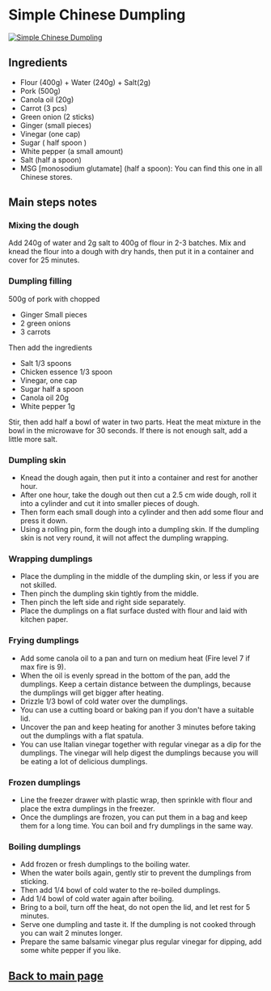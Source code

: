 # Simple Chinese Dumpling
[![Simple Chinese Dumpling](https://img.youtube.com/vi/Nrdm72T-Fw8/0.jpg)](https://www.youtube.com/watch?v=Nrdm72T-Fw8)

## Ingredients
- Flour (400g) + Water (240g) + Salt(2g)
- Pork (500g)
- Canola oil (20g)
- Carrot (3 pcs)
- Green onion (2 sticks)
- Ginger (small pieces)
- Vinegar (one cap)
- Sugar ( half spoon )
- White pepper (a small amount)
- Salt (half a spoon)
- MSG [monosodium glutamate] (half a spoon): You can find this one in all Chinese stores. 

## Main steps notes
### Mixing the dough
Add 240g of water and 2g salt to 400g of flour in 2-3 batches. Mix and knead the flour into a dough with dry hands, then put it in a container and cover for 25 minutes.

### Dumpling filling
500g of pork with chopped
- Ginger Small pieces
- 2 green onions
- 3 carrots

Then add the ingredients
- Salt 1/3 spoons
- Chicken essence 1/3 spoon
- Vinegar, one cap
- Sugar half a spoon
- Canola oil 20g
- White pepper 1g

Stir, then add half a bowl of water in two parts. Heat the meat mixture in the bowl in the microwave for 30 seconds. If there is not enough salt, add a little more salt.

### Dumpling skin
- Knead the dough again, then put it into a container and rest for another hour.
- After one hour, take the dough out then cut a 2.5 cm wide dough, roll it into a cylinder and cut it into smaller pieces of dough. 
- Then form each small dough into a cylinder and then add some flour and press it down. 
- Using a rolling pin, form the dough into a dumpling skin. If the dumpling skin is not very round, it will not affect the dumpling wrapping.

### Wrapping dumplings
- Place the dumpling in the middle of the dumpling skin, or less if you are not skilled.
- Then pinch the dumpling skin tightly from the middle.
- Then pinch the left side and right side separately.
- Place the dumplings on a flat surface dusted with flour and laid with kitchen paper.

### Frying dumplings
- Add some canola oil to a pan and turn on medium heat (Fire level 7 if max fire is 9).
- When the oil is evenly spread in the bottom of the pan, add the dumplings. Keep a certain distance between the dumplings, because the dumplings will get bigger after heating.
- Drizzle 1/3 bowl of cold water over the dumplings.
- You can use a cutting board or baking pan if you don't have a suitable lid.
- Uncover the pan and keep heating for another 3 minutes before taking out the dumplings with a flat spatula.
- You can use Italian vinegar together with regular vinegar as a dip for the dumplings. The vinegar will help digest the dumplings because you will be eating a lot of delicious dumplings.

### Frozen dumplings
- Line the freezer drawer with plastic wrap, then sprinkle with flour and place the extra dumplings in the freezer. 
- Once the dumplings are frozen, you can put them in a bag and keep them for a long time. You can boil and fry dumplings in the same way.

### Boiling dumplings
- Add frozen or fresh dumplings to the boiling water.
- When the water boils again, gently stir to prevent the dumplings from sticking.
- Then add 1/4 bowl of cold water to the re-boiled dumplings.
- Add 1/4 bowl of cold water again after boiling.
- Bring to a boil, turn off the heat, do not open the lid, and let rest for 5 minutes.
- Serve one dumpling and taste it. If the dumpling is not cooked through you can wait 2 minutes longer.
- Prepare the same balsamic vinegar plus regular vinegar for dipping, add some white pepper if you like.

## [Back to main page](https://github.com/lingwsh/youtube)
